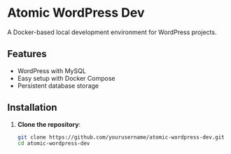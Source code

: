 # Atomic WordPress Dev

A Docker-based local development environment for WordPress projects.

## Features

- WordPress with MySQL
- Easy setup with Docker Compose
- Persistent database storage

## Installation

1. **Clone the repository**:
   ```bash
   git clone https://github.com/yourusername/atomic-wordpress-dev.git
   cd atomic-wordpress-dev
